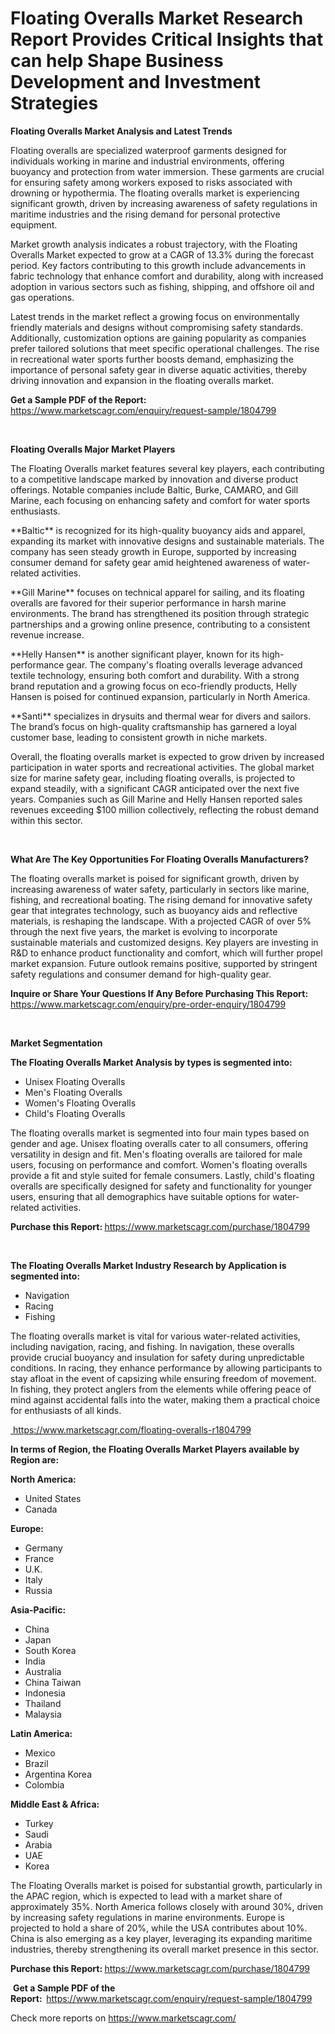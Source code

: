 <p><h1>Floating Overalls Market Research Report Provides Critical Insights that can help Shape Business Development and Investment Strategies</h1></p><p><strong>Floating Overalls Market Analysis and Latest Trends</strong></p>
<p><p>Floating overalls are specialized waterproof garments designed for individuals working in marine and industrial environments, offering buoyancy and protection from water immersion. These garments are crucial for ensuring safety among workers exposed to risks associated with drowning or hypothermia. The floating overalls market is experiencing significant growth, driven by increasing awareness of safety regulations in maritime industries and the rising demand for personal protective equipment.</p><p>Market growth analysis indicates a robust trajectory, with the Floating Overalls Market expected to grow at a CAGR of 13.3% during the forecast period. Key factors contributing to this growth include advancements in fabric technology that enhance comfort and durability, along with increased adoption in various sectors such as fishing, shipping, and offshore oil and gas operations.</p><p>Latest trends in the market reflect a growing focus on environmentally friendly materials and designs without compromising safety standards. Additionally, customization options are gaining popularity as companies prefer tailored solutions that meet specific operational challenges. The rise in recreational water sports further boosts demand, emphasizing the importance of personal safety gear in diverse aquatic activities, thereby driving innovation and expansion in the floating overalls market.</p></p>
<p><strong>Get a Sample PDF of the Report:&nbsp;</strong> <a href="https://www.marketscagr.com/enquiry/request-sample/1804799?utm_campaign=2113&utm_medium=2&utm_source=Github&utm_content=ia&utm_term=06022025&utm_id=floating-overalls">https://www.marketscagr.com/enquiry/request-sample/1804799</a></p>
<p>&nbsp;</p>
<p><strong>Floating Overalls Major Market Players</strong></p>
<p><p>The Floating Overalls market features several key players, each contributing to a competitive landscape marked by innovation and diverse product offerings. Notable companies include Baltic, Burke, CAMARO, and Gill Marine, each focusing on enhancing safety and comfort for water sports enthusiasts.</p><p>**Baltic** is recognized for its high-quality buoyancy aids and apparel, expanding its market with innovative designs and sustainable materials. The company has seen steady growth in Europe, supported by increasing consumer demand for safety gear amid heightened awareness of water-related activities.</p><p>**Gill Marine** focuses on technical apparel for sailing, and its floating overalls are favored for their superior performance in harsh marine environments. The brand has strengthened its position through strategic partnerships and a growing online presence, contributing to a consistent revenue increase.</p><p>**Helly Hansen** is another significant player, known for its high-performance gear. The company's floating overalls leverage advanced textile technology, ensuring both comfort and durability. With a strong brand reputation and a growing focus on eco-friendly products, Helly Hansen is poised for continued expansion, particularly in North America.</p><p>**Santi** specializes in drysuits and thermal wear for divers and sailors. The brand’s focus on high-quality craftsmanship has garnered a loyal customer base, leading to consistent growth in niche markets.</p><p>Overall, the floating overalls market is expected to grow driven by increased participation in water sports and recreational activities. The global market size for marine safety gear, including floating overalls, is projected to expand steadily, with a significant CAGR anticipated over the next five years. Companies such as Gill Marine and Helly Hansen reported sales revenues exceeding $100 million collectively, reflecting the robust demand within this sector.</p></p>
<p>&nbsp;</p>
<p><strong>What Are The Key Opportunities For Floating Overalls Manufacturers?</strong></p>
<p><p>The floating overalls market is poised for significant growth, driven by increasing awareness of water safety, particularly in sectors like marine, fishing, and recreational boating. The rising demand for innovative safety gear that integrates technology, such as buoyancy aids and reflective materials, is reshaping the landscape. With a projected CAGR of over 5% through the next five years, the market is evolving to incorporate sustainable materials and customized designs. Key players are investing in R&D to enhance product functionality and comfort, which will further propel market expansion. Future outlook remains positive, supported by stringent safety regulations and consumer demand for high-quality gear.</p></p>
<p><strong>Inquire or Share Your Questions If Any Before Purchasing This Report:</strong> <a href="https://www.marketscagr.com/enquiry/pre-order-enquiry/1804799?utm_campaign=2113&utm_medium=2&utm_source=Github&utm_content=ia&utm_term=06022025&utm_id=floating-overalls">https://www.marketscagr.com/enquiry/pre-order-enquiry/1804799</a></p>
<p>&nbsp;</p>
<p><strong>Market Segmentation</strong></p>
<p><strong>The Floating Overalls Market Analysis by types is segmented into:</strong></p>
<p><ul><li>Unisex Floating Overalls</li><li>Men's Floating Overalls</li><li>Women's Floating Overalls</li><li>Child's Floating Overalls</li></ul></p>
<p><p>The floating overalls market is segmented into four main types based on gender and age. Unisex floating overalls cater to all consumers, offering versatility in design and fit. Men's floating overalls are tailored for male users, focusing on performance and comfort. Women's floating overalls provide a fit and style suited for female consumers. Lastly, child's floating overalls are specifically designed for safety and functionality for younger users, ensuring that all demographics have suitable options for water-related activities.</p></p>
<p><strong>Purchase this Report:&nbsp;</strong><a href="https://www.marketscagr.com/purchase/1804799?utm_campaign=2113&utm_medium=2&utm_source=Github&utm_content=ia&utm_term=06022025&utm_id=floating-overalls">https://www.marketscagr.com/purchase/1804799</a></p>
<p>&nbsp;</p>
<p><strong>The Floating Overalls Market Industry Research by Application is segmented into:</strong></p>
<p><ul><li>Navigation</li><li>Racing</li><li>Fishing</li></ul></p>
<p><p>The floating overalls market is vital for various water-related activities, including navigation, racing, and fishing. In navigation, these overalls provide crucial buoyancy and insulation for safety during unpredictable conditions. In racing, they enhance performance by allowing participants to stay afloat in the event of capsizing while ensuring freedom of movement. In fishing, they protect anglers from the elements while offering peace of mind against accidental falls into the water, making them a practical choice for enthusiasts of all kinds.</p></p>
<p><a href="https://www.marketscagr.com/floating-overalls-r1804799?utm_campaign=2113&utm_medium=2&utm_source=Github&utm_content=ia&utm_term=06022025&utm_id=floating-overalls">&nbsp;https://www.marketscagr.com/floating-overalls-r1804799</a></p>
<p><strong>In terms of Region, the Floating Overalls Market Players available by Region are:</strong></p>
<p>
    <p> <strong> North America: </strong>
        <ul>
            <li>United States</li>
            <li>Canada</li>
        </ul>
        </p> 
    <p> <strong> Europe: </strong>
        <ul>
            <li>Germany</li>
            <li>France</li>
            <li>U.K.</li>
            <li>Italy</li>
            <li>Russia</li>
        </ul>
        </p> 
    <p> <strong> Asia-Pacific: </strong>
        <ul>
            <li>China</li>
            <li>Japan</li>
            <li>South Korea</li>
            <li>India</li>
            <li>Australia</li>
            <li>China Taiwan</li>
            <li>Indonesia</li>
            <li>Thailand</li>
            <li>Malaysia</li>
        </ul>
        </p> 
    <p> <strong> Latin America: </strong>
        <ul>
            <li>Mexico</li>
            <li>Brazil</li>
            <li>Argentina Korea</li>
            <li>Colombia</li>
        </ul>
        </p> 
    <p> <strong> Middle East & Africa: </strong>
        <ul>
            <li>Turkey</li>
            <li>Saudi</li>
            <li>Arabia</li>
            <li>UAE</li>
            <li>Korea</li>
        </ul>
    </p>
    </p>
<p><p>The Floating Overalls market is poised for substantial growth, particularly in the APAC region, which is expected to lead with a market share of approximately 35%. North America follows closely with around 30%, driven by increasing safety regulations in marine environments. Europe is projected to hold a share of 20%, while the USA contributes about 10%. China is also emerging as a key player, leveraging its expanding maritime industries, thereby strengthening its overall market presence in this sector.</p></p>
<p><strong>Purchase this Report: </strong><a href="https://www.marketscagr.com/purchase/1804799?utm_campaign=2113&utm_medium=2&utm_source=Github&utm_content=ia&utm_term=06022025&utm_id=floating-overalls">https://www.marketscagr.com/purchase/1804799</a></p>
<p>&nbsp;<strong>Get a Sample PDF of the Report:&nbsp;&nbsp;</strong><a href="https://www.marketscagr.com/enquiry/request-sample/1804799?utm_campaign=2113&utm_medium=2&utm_source=Github&utm_content=ia&utm_term=06022025&utm_id=floating-overalls">https://www.marketscagr.com/enquiry/request-sample/1804799</a></p>
<p><strong></strong></p>
<p>Check more reports on <a href="https://www.marketscagr.com/?utm_campaign=2113&utm_medium=2&utm_source=Github&utm_content=ia&utm_term=06022025&utm_id=floating-overalls">https://www.marketscagr.com/</a></p>